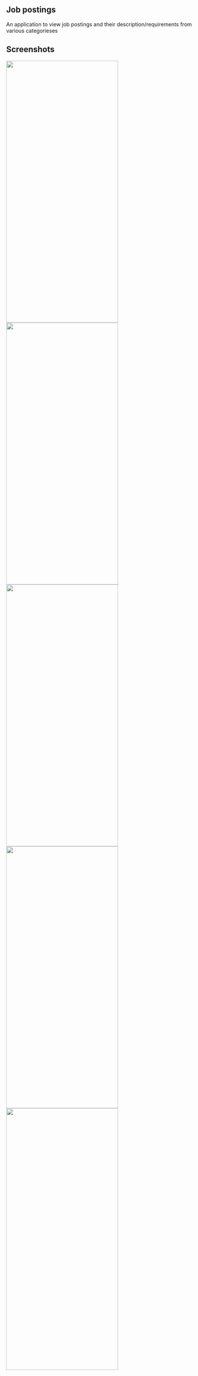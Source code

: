 ## Job postings 
An application to view job postings and their description/requirements from various categorieses 

## Screenshots 

<img src="https://user-images.githubusercontent.com/62417466/140011850-8508ebbe-5757-495e-a51b-11b1069e1e6f.jpg" width="300" height="700">
<img src="https://user-images.githubusercontent.com/62417466/140011877-431111e4-62e8-434e-9670-0a92a635bd56.jpg" width="300" height="700">
<img src="https://user-images.githubusercontent.com/62417466/140011985-348eb090-fb1c-42c4-ae0d-792b13cc3387.jpg" width="300" height="700">
<img src="https://user-images.githubusercontent.com/62417466/140012021-fa09edc6-5c76-48cb-b810-1f2e9a5a0c5f.jpg" width="300" height="700">
<img src="https://user-images.githubusercontent.com/62417466/140012045-321b92de-e200-4729-ab49-f1a56bc26d95.jpg" width="300" height="700">

